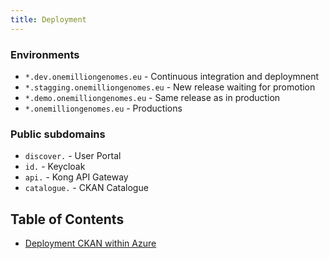```yaml
---
title: Deployment
---
```

<!--
SPDX-FileCopyrightText: 2024 PNED G.I.E.

SPDX-License-Identifier: CC-BY-4.0
-->
### Environments

- `*.dev.onemilliongenomes.eu` - Continuous integration and deploymnent
- `*.stagging.onemilliongenomes.eu` - New release waiting for promotion
- `*.demo.onemilliongenomes.eu` - Same release as in production
- `*.onemilliongenomes.eu` - Productions

### Public subdomains
- `discover.` - User Portal
- `id.` - Keycloak
- `api.` - Kong API Gateway
- `catalogue.` - CKAN Catalogue

## Table of Contents

* [Deployment CKAN within Azure](./azure/_index.md)
